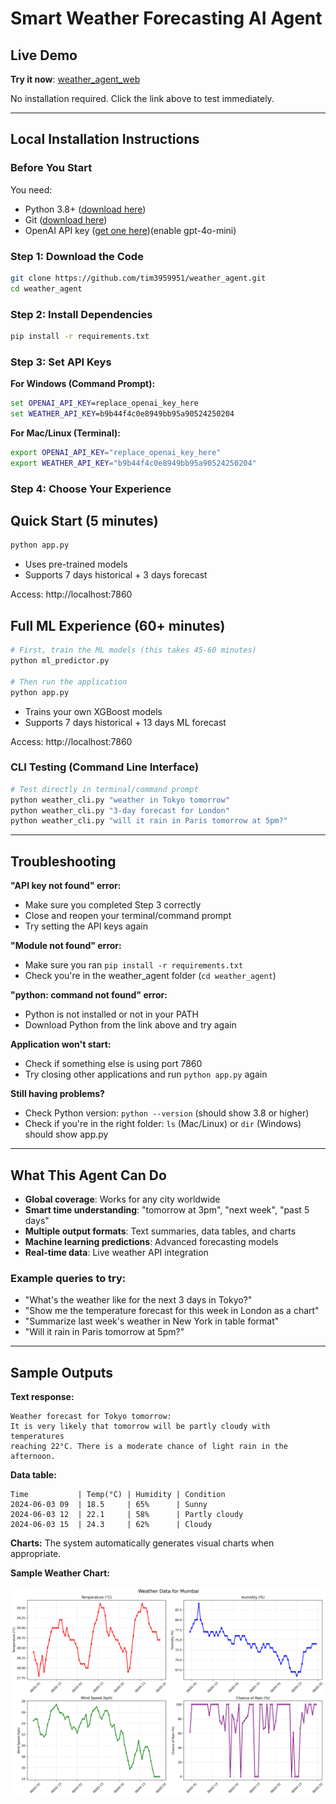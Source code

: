 # Smart Weather Forecasting AI Agent

## Live Demo
**Try it now**: [weather_agent_web](https://huggingface.co/spaces/ChienChung/weather_agent)

No installation required. Click the link above to test immediately.

---

## Local Installation Instructions

### Before You Start
You need:
- Python 3.8+ ([download here](https://www.python.org/downloads/))
- Git ([download here](https://git-scm.com/downloads))
- OpenAI API key ([get one here](https://platform.openai.com/api-keys))(enable gpt-4o-mini)

### Step 1: Download the Code
```bash
git clone https://github.com/tim3959951/weather_agent.git
cd weather_agent
```

### Step 2: Install Dependencies
```bash
pip install -r requirements.txt
```

### Step 3: Set API Keys

**For Windows (Command Prompt):**
```cmd
set OPENAI_API_KEY=replace_openai_key_here
set WEATHER_API_KEY=b9b44f4c0e8949bb95a90524250204
```

**For Mac/Linux (Terminal):**
```bash
export OPENAI_API_KEY="replace_openai_key_here"
export WEATHER_API_KEY="b9b44f4c0e8949bb95a90524250204"
```

### Step 4: Choose Your Experience

## Quick Start (5 minutes)
```bash
python app.py
```
- Uses pre-trained models
- Supports 7 days historical + 3 days forecast


Access: http://localhost:7860

## Full ML Experience (60+ minutes)
```bash
# First, train the ML models (this takes 45-60 minutes)
python ml_predictor.py

# Then run the application
python app.py
```
- Trains your own XGBoost models
- Supports 7 days historical + 13 days ML forecast  

Access: http://localhost:7860

### CLI Testing (Command Line Interface)
```bash
# Test directly in terminal/command prompt
python weather_cli.py "weather in Tokyo tomorrow"
python weather_cli.py "3-day forecast for London"
python weather_cli.py "will it rain in Paris tomorrow at 5pm?"
```


---

## Troubleshooting

**"API key not found" error:**
- Make sure you completed Step 3 correctly
- Close and reopen your terminal/command prompt
- Try setting the API keys again

**"Module not found" error:**
- Make sure you ran `pip install -r requirements.txt`
- Check you're in the weather_agent folder (`cd weather_agent`)

**"python: command not found" error:**
- Python is not installed or not in your PATH
- Download Python from the link above and try again

**Application won't start:**
- Check if something else is using port 7860
- Try closing other applications and run `python app.py` again

**Still having problems?**
- Check Python version: `python --version` (should show 3.8 or higher)
- Check if you're in the right folder: `ls` (Mac/Linux) or `dir` (Windows) should show app.py

---

## What This Agent Can Do

- **Global coverage**: Works for any city worldwide
- **Smart time understanding**: "tomorrow at 3pm", "next week", "past 5 days" 
- **Multiple output formats**: Text summaries, data tables, and charts
- **Machine learning predictions**: Advanced forecasting models
- **Real-time data**: Live weather API integration

### Example queries to try:
- "What's the weather like for the next 3 days in Tokyo?"
- "Show me the temperature forecast for this week in London as a chart"
- "Summarize last week's weather in New York in table format"
- "Will it rain in Paris tomorrow at 5pm?"

---

## Sample Outputs

**Text response:**
```
Weather forecast for Tokyo tomorrow:
It is very likely that tomorrow will be partly cloudy with temperatures 
reaching 22°C. There is a moderate chance of light rain in the afternoon.
```

**Data table:**
```
Time           | Temp(°C) | Humidity | Condition   
2024-06-03 09  | 18.5     | 65%      | Sunny       
2024-06-03 12  | 22.1     | 58%      | Partly cloudy
2024-06-03 15  | 24.3     | 62%      | Cloudy      
```

**Charts:** The system automatically generates visual charts when appropriate.

**Sample Weather Chart:**

![Weather Chart Example](weather_chart.png)
